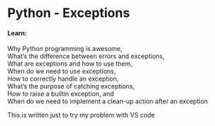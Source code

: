 # Python - Exceptions
#### Learn:
Why Python programming is awesome, <br>
What’s the difference between errors and exceptions, <br>
What are exceptions and how to use them, <br>
When do we need to use exceptions, <br>
How to correctly handle an exception, <br>
What’s the purpose of catching exceptions, <br>
How to raise a builtin exception, and <br>
When do we need to implement a clean-up action after an exception

This is written just to try my problem with VS code